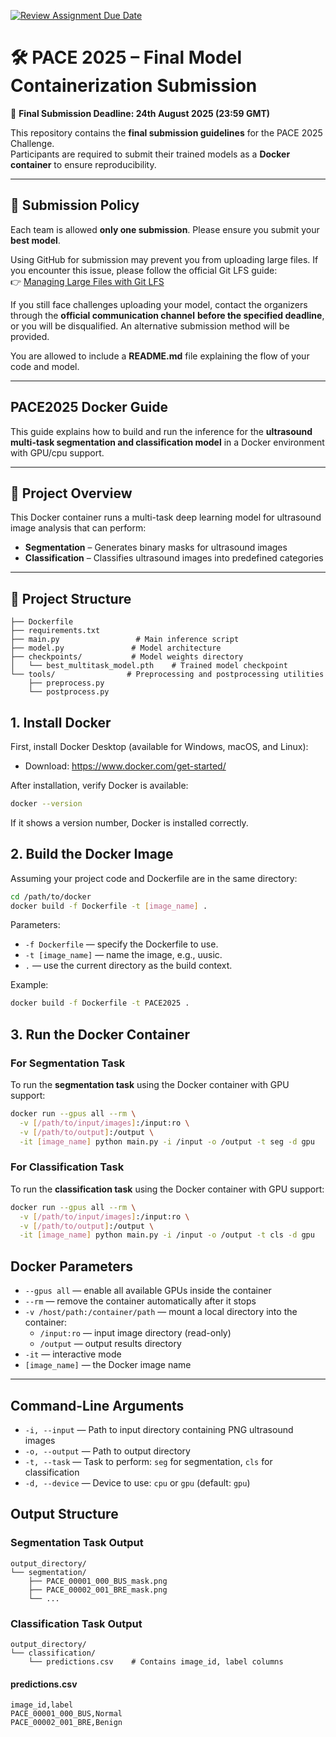 [![Review Assignment Due Date](https://classroom.github.com/assets/deadline-readme-button-22041afd0340ce965d47ae6ef1cefeee28c7c493a6346c4f15d667ab976d596c.svg)](https://classroom.github.com/a/IBJk4qkU)
# 🛠️ PACE 2025 – Final Model Containerization Submission  

📅 **Final Submission Deadline: 24th August 2025 (23:59 GMT)**  

This repository contains the **final submission guidelines** for the PACE 2025 Challenge.  
Participants are required to submit their trained models as a **Docker container** to ensure reproducibility.  

---
## 📜 Submission Policy  

Each team is allowed **only one submission**. Please ensure you submit your **best model**.  

Using GitHub for submission may prevent you from uploading large files. If you encounter this issue, please follow the official Git LFS guide:  
👉 [Managing Large Files with Git LFS](https://docs.github.com/en/repositories/working-with-files/managing-large-files/installing-git-large-file-storage)  

If you still face challenges uploading your model, contact the organizers through the **official communication channel** **before the specified deadline**, or you will be disqualified. An alternative submission method will be provided.

You are allowed to include a **README.md** file explaining the flow of your code and model.

---

## PACE2025 Docker Guide

This guide explains how to build and run the inference for the **ultrasound multi-task segmentation and classification model** in a Docker environment with GPU/cpu support.

---

## 📌 Project Overview

This Docker container runs a multi-task deep learning model for ultrasound image analysis that can perform:

- **Segmentation** – Generates binary masks for ultrasound images  
- **Classification** – Classifies ultrasound images into predefined categories  
---

## 📂 Project Structure
```
├── Dockerfile
├── requirements.txt
├── main.py                 # Main inference script
├── model.py               # Model architecture
├── checkpoints/           # Model weights directory
│   └── best_multitask_model.pth    # Trained model checkpoint
└── tools/                # Preprocessing and postprocessing utilities
    ├── preprocess.py
    └── postprocess.py
```

## 1. Install Docker
First, install Docker Desktop (available for Windows, macOS, and Linux):

- Download: https://www.docker.com/get-started/

After installation, verify Docker is available:

```sh
docker --version
```
If it shows a version number, Docker is installed correctly.

## 2. Build the Docker Image
Assuming your project code and Dockerfile are in the same directory:

```sh
cd /path/to/docker
docker build -f Dockerfile -t [image_name] .
```

Parameters:
- `-f Dockerfile` — specify the Dockerfile to use.
- `-t [image_name]` — name the image, e.g., uusic.
- `.` — use the current directory as the build context.

Example:
```sh
docker build -f Dockerfile -t PACE2025 .
```

## 3. Run the Docker Container
### For Segmentation Task

To run the **segmentation task** using the Docker container with GPU support:

```sh
docker run --gpus all --rm \
  -v [/path/to/input/images]:/input:ro \
  -v [/path/to/output]:/output \
  -it [image_name] python main.py -i /input -o /output -t seg -d gpu
```
### For Classification Task

To run the **classification task** using the Docker container with GPU support:

```sh
docker run --gpus all --rm \
  -v [/path/to/input/images]:/input:ro \
  -v [/path/to/output]:/output \
  -it [image_name] python main.py -i /input -o /output -t cls -d gpu
```

## Docker Parameters

- `--gpus all` — enable all available GPUs inside the container  
- `--rm` — remove the container automatically after it stops  
- `-v /host/path:/container/path` — mount a local directory into the container:  
  - `/input:ro` — input image directory (read-only)  
  - `/output` — output results directory  
- `-it` — interactive mode  
- `[image_name]` — the Docker image name  

---

## Command-Line Arguments

- `-i, --input` — Path to input directory containing PNG ultrasound images  
- `-o, --output` — Path to output directory  
- `-t, --task` — Task to perform: `seg` for segmentation, `cls` for classification  
- `-d, --device` — Device to use: `cpu` or `gpu` (default: `gpu`)  

## Output Structure

### Segmentation Task Output
```
output_directory/
└── segmentation/
    ├── PACE_00001_000_BUS_mask.png
    ├── PACE_00002_001_BRE_mask.png
    └── ...
```

### Classification Task Output
```
output_directory/
└── classification/
    └── predictions.csv    # Contains image_id, label columns
```
#### predictions.csv
```
image_id,label
PACE_00001_000_BUS,Normal
PACE_00002_001_BRE,Benign
```